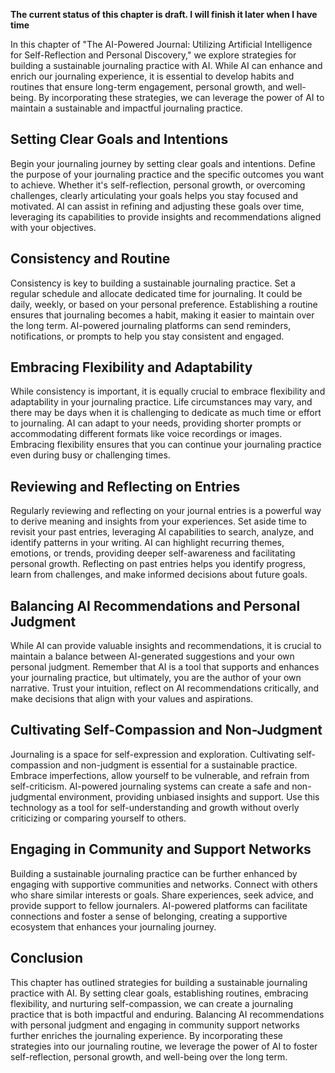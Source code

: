 **The current status of this chapter is draft. I will finish it later when I have time**

In this chapter of "The AI-Powered Journal: Utilizing Artificial Intelligence for Self-Reflection and Personal Discovery," we explore strategies for building a sustainable journaling practice with AI. While AI can enhance and enrich our journaling experience, it is essential to develop habits and routines that ensure long-term engagement, personal growth, and well-being. By incorporating these strategies, we can leverage the power of AI to maintain a sustainable and impactful journaling practice.

Setting Clear Goals and Intentions
----------------------------------

Begin your journaling journey by setting clear goals and intentions. Define the purpose of your journaling practice and the specific outcomes you want to achieve. Whether it's self-reflection, personal growth, or overcoming challenges, clearly articulating your goals helps you stay focused and motivated. AI can assist in refining and adjusting these goals over time, leveraging its capabilities to provide insights and recommendations aligned with your objectives.

Consistency and Routine
-----------------------

Consistency is key to building a sustainable journaling practice. Set a regular schedule and allocate dedicated time for journaling. It could be daily, weekly, or based on your personal preference. Establishing a routine ensures that journaling becomes a habit, making it easier to maintain over the long term. AI-powered journaling platforms can send reminders, notifications, or prompts to help you stay consistent and engaged.

Embracing Flexibility and Adaptability
--------------------------------------

While consistency is important, it is equally crucial to embrace flexibility and adaptability in your journaling practice. Life circumstances may vary, and there may be days when it is challenging to dedicate as much time or effort to journaling. AI can adapt to your needs, providing shorter prompts or accommodating different formats like voice recordings or images. Embracing flexibility ensures that you can continue your journaling practice even during busy or challenging times.

Reviewing and Reflecting on Entries
-----------------------------------

Regularly reviewing and reflecting on your journal entries is a powerful way to derive meaning and insights from your experiences. Set aside time to revisit your past entries, leveraging AI capabilities to search, analyze, and identify patterns in your writing. AI can highlight recurring themes, emotions, or trends, providing deeper self-awareness and facilitating personal growth. Reflecting on past entries helps you identify progress, learn from challenges, and make informed decisions about future goals.

Balancing AI Recommendations and Personal Judgment
--------------------------------------------------

While AI can provide valuable insights and recommendations, it is crucial to maintain a balance between AI-generated suggestions and your own personal judgment. Remember that AI is a tool that supports and enhances your journaling practice, but ultimately, you are the author of your own narrative. Trust your intuition, reflect on AI recommendations critically, and make decisions that align with your values and aspirations.

Cultivating Self-Compassion and Non-Judgment
--------------------------------------------

Journaling is a space for self-expression and exploration. Cultivating self-compassion and non-judgment is essential for a sustainable practice. Embrace imperfections, allow yourself to be vulnerable, and refrain from self-criticism. AI-powered journaling systems can create a safe and non-judgmental environment, providing unbiased insights and support. Use this technology as a tool for self-understanding and growth without overly criticizing or comparing yourself to others.

Engaging in Community and Support Networks
------------------------------------------

Building a sustainable journaling practice can be further enhanced by engaging with supportive communities and networks. Connect with others who share similar interests or goals. Share experiences, seek advice, and provide support to fellow journalers. AI-powered platforms can facilitate connections and foster a sense of belonging, creating a supportive ecosystem that enhances your journaling journey.

Conclusion
----------

This chapter has outlined strategies for building a sustainable journaling practice with AI. By setting clear goals, establishing routines, embracing flexibility, and nurturing self-compassion, we can create a journaling practice that is both impactful and enduring. Balancing AI recommendations with personal judgment and engaging in community support networks further enriches the journaling experience. By incorporating these strategies into our journaling routine, we leverage the power of AI to foster self-reflection, personal growth, and well-being over the long term.
